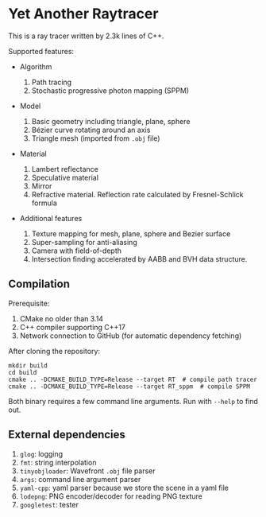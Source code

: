 # Yet Another Raytracer

This is a ray tracer written by 2.3k lines of C++.

Supported features:

- Algorithm
    1. Path tracing
    2. Stochastic progressive photon mapping (SPPM)

- Model
    1. Basic geometry including triangle, plane, sphere
    2. Bézier curve rotating around an axis
    3. Triangle mesh (imported from `.obj` file)

- Material
    1. Lambert reflectance
    2. Speculative material
    3. Mirror
    4. Refractive material. Reflection rate calculated by Fresnel-Schlick formula

- Additional features
    1. Texture mapping for mesh, plane, sphere and Bezier surface
    2. Super-sampling for anti-aliasing
    3. Camera with field-of-depth
    4. Intersection finding accelerated by AABB and BVH data structure.

## Compilation

Prerequisite:
1. CMake no older than 3.14
2. C++ compiler supporting C++17
3. Network connection to GitHub (for automatic dependency fetching)

After cloning the repository:
```shell
mkdir build
cd build
cmake .. -DCMAKE_BUILD_TYPE=Release --target RT  # compile path tracer
cmake .. -DCMAKE_BUILD_TYPE=Release --target RT_sppm  # compile SPPM
```

Both binary requires a few command line arguments. Run with `--help` to find out.

## External dependencies

1. `glog`: logging
2. `fmt`: string interpolation
3. `tinyobjloader`: Wavefront `.obj` file parser
4. `args`: command line argument parser
5. `yaml-cpp`: yaml parser because we store the scene in a yaml file
6. `lodepng`: PNG encoder/decoder for reading PNG texture
7. `googletest`: tester
